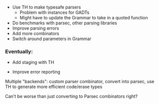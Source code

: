 - Use TH to make typesafe parsers
  - Problem with instances for GADTs
  - Might have to update the Grammar to take in a quoted function
- Do benchmarks with parsec, other parsing libraries
- Improve parsing errors
- Add more combinators
- Switch around parameters in Grammar

### Eventually:
- Add staging with TH

- Improve error reporting

Multiple "backends": custom parser combinator, convert into parsec, use TH to generate more efficient code/erase types

Can't be worse than just converting to Parsec combinators right?